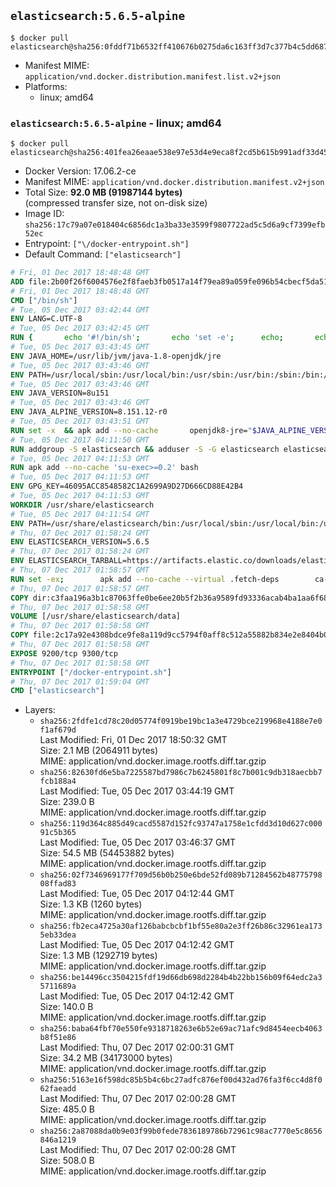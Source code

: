 ## `elasticsearch:5.6.5-alpine`

```console
$ docker pull elasticsearch@sha256:0fddf71b6532ff410676b0275da6c163ff3d7c377b4c5dd687a5f199c3230e55
```

-	Manifest MIME: `application/vnd.docker.distribution.manifest.list.v2+json`
-	Platforms:
	-	linux; amd64

### `elasticsearch:5.6.5-alpine` - linux; amd64

```console
$ docker pull elasticsearch@sha256:401fea26eaae538e97e53d4e9eca8f2cd5b615b991adf33d451da353e2d60378
```

-	Docker Version: 17.06.2-ce
-	Manifest MIME: `application/vnd.docker.distribution.manifest.v2+json`
-	Total Size: **92.0 MB (91987144 bytes)**  
	(compressed transfer size, not on-disk size)
-	Image ID: `sha256:17c79a07e018404c6856dc1a3ba33e3599f9807722ad5c5d6a9cf7399efb52ec`
-	Entrypoint: `["\/docker-entrypoint.sh"]`
-	Default Command: `["elasticsearch"]`

```dockerfile
# Fri, 01 Dec 2017 18:48:48 GMT
ADD file:2b00f26f6004576e2f8faeb3fb0517a14f79ea89a059fe096b54cbecf5da512e in / 
# Fri, 01 Dec 2017 18:48:48 GMT
CMD ["/bin/sh"]
# Tue, 05 Dec 2017 03:42:44 GMT
ENV LANG=C.UTF-8
# Tue, 05 Dec 2017 03:42:45 GMT
RUN { 		echo '#!/bin/sh'; 		echo 'set -e'; 		echo; 		echo 'dirname "$(dirname "$(readlink -f "$(which javac || which java)")")"'; 	} > /usr/local/bin/docker-java-home 	&& chmod +x /usr/local/bin/docker-java-home
# Tue, 05 Dec 2017 03:43:45 GMT
ENV JAVA_HOME=/usr/lib/jvm/java-1.8-openjdk/jre
# Tue, 05 Dec 2017 03:43:46 GMT
ENV PATH=/usr/local/sbin:/usr/local/bin:/usr/sbin:/usr/bin:/sbin:/bin:/usr/lib/jvm/java-1.8-openjdk/jre/bin:/usr/lib/jvm/java-1.8-openjdk/bin
# Tue, 05 Dec 2017 03:43:46 GMT
ENV JAVA_VERSION=8u151
# Tue, 05 Dec 2017 03:43:46 GMT
ENV JAVA_ALPINE_VERSION=8.151.12-r0
# Tue, 05 Dec 2017 03:43:51 GMT
RUN set -x 	&& apk add --no-cache 		openjdk8-jre="$JAVA_ALPINE_VERSION" 	&& [ "$JAVA_HOME" = "$(docker-java-home)" ]
# Tue, 05 Dec 2017 04:11:50 GMT
RUN addgroup -S elasticsearch && adduser -S -G elasticsearch elasticsearch
# Tue, 05 Dec 2017 04:11:53 GMT
RUN apk add --no-cache 'su-exec>=0.2' bash
# Tue, 05 Dec 2017 04:11:53 GMT
ENV GPG_KEY=46095ACC8548582C1A2699A9D27D666CD88E42B4
# Tue, 05 Dec 2017 04:11:53 GMT
WORKDIR /usr/share/elasticsearch
# Tue, 05 Dec 2017 04:11:54 GMT
ENV PATH=/usr/share/elasticsearch/bin:/usr/local/sbin:/usr/local/bin:/usr/sbin:/usr/bin:/sbin:/bin:/usr/lib/jvm/java-1.8-openjdk/jre/bin:/usr/lib/jvm/java-1.8-openjdk/bin
# Thu, 07 Dec 2017 01:58:24 GMT
ENV ELASTICSEARCH_VERSION=5.6.5
# Thu, 07 Dec 2017 01:58:24 GMT
ENV ELASTICSEARCH_TARBALL=https://artifacts.elastic.co/downloads/elasticsearch/elasticsearch-5.6.5.tar.gz ELASTICSEARCH_TARBALL_ASC=https://artifacts.elastic.co/downloads/elasticsearch/elasticsearch-5.6.5.tar.gz.asc ELASTICSEARCH_TARBALL_SHA1=aa23f60a545146755b868c9777bf3dabd0f41bba
# Thu, 07 Dec 2017 01:58:57 GMT
RUN set -ex; 		apk add --no-cache --virtual .fetch-deps 		ca-certificates 		gnupg 		openssl 		tar 	; 		wget -O elasticsearch.tar.gz "$ELASTICSEARCH_TARBALL"; 		if [ "$ELASTICSEARCH_TARBALL_SHA1" ]; then 		echo "$ELASTICSEARCH_TARBALL_SHA1 *elasticsearch.tar.gz" | sha1sum -c -; 	fi; 		if [ "$ELASTICSEARCH_TARBALL_ASC" ]; then 		wget -O elasticsearch.tar.gz.asc "$ELASTICSEARCH_TARBALL_ASC"; 		export GNUPGHOME="$(mktemp -d)"; 		gpg --keyserver ha.pool.sks-keyservers.net --recv-keys "$GPG_KEY"; 		gpg --batch --verify elasticsearch.tar.gz.asc elasticsearch.tar.gz; 		rm -rf "$GNUPGHOME" elasticsearch.tar.gz.asc; 	fi; 		tar -xf elasticsearch.tar.gz --strip-components=1; 	rm elasticsearch.tar.gz; 		apk del .fetch-deps; 		mkdir -p ./plugins; 	for path in 		./data 		./logs 		./config 		./config/scripts 	; do 		mkdir -p "$path"; 		chown -R elasticsearch:elasticsearch "$path"; 	done; 		export ES_JAVA_OPTS='-Xms32m -Xmx32m'; 	if [ "${ELASTICSEARCH_VERSION%%.*}" -gt 1 ]; then 		elasticsearch --version; 	else 		elasticsearch -v; 	fi
# Thu, 07 Dec 2017 01:58:57 GMT
COPY dir:c3faa196a3b1c87063ffe0be6ee20b5f2b36a9589fd93336acab4ba1aa6f6855 in ./config 
# Thu, 07 Dec 2017 01:58:58 GMT
VOLUME [/usr/share/elasticsearch/data]
# Thu, 07 Dec 2017 01:58:58 GMT
COPY file:2c17a92e4308bdce9fe8a119d9cc5794f0aff8c512a55882b834e2e8404b0112 in / 
# Thu, 07 Dec 2017 01:58:58 GMT
EXPOSE 9200/tcp 9300/tcp
# Thu, 07 Dec 2017 01:58:58 GMT
ENTRYPOINT ["/docker-entrypoint.sh"]
# Thu, 07 Dec 2017 01:59:04 GMT
CMD ["elasticsearch"]
```

-	Layers:
	-	`sha256:2fdfe1cd78c20d05774f0919be19bc1a3e4729bce219968e4188e7e0f1af679d`  
		Last Modified: Fri, 01 Dec 2017 18:50:32 GMT  
		Size: 2.1 MB (2064911 bytes)  
		MIME: application/vnd.docker.image.rootfs.diff.tar.gzip
	-	`sha256:82630fd6e5ba7225587bd7986c7b6245801f8c7b001c9db318aecbb7fcb188a4`  
		Last Modified: Tue, 05 Dec 2017 03:44:19 GMT  
		Size: 239.0 B  
		MIME: application/vnd.docker.image.rootfs.diff.tar.gzip
	-	`sha256:119d364c885d49cacd5587d152fc93747a1758e1cfdd3d10d627c00091c5b365`  
		Last Modified: Tue, 05 Dec 2017 03:46:37 GMT  
		Size: 54.5 MB (54453882 bytes)  
		MIME: application/vnd.docker.image.rootfs.diff.tar.gzip
	-	`sha256:02f7346969177f709d56b0b250e6bde52fd089b71284562b4877579808ffad83`  
		Last Modified: Tue, 05 Dec 2017 04:12:44 GMT  
		Size: 1.3 KB (1260 bytes)  
		MIME: application/vnd.docker.image.rootfs.diff.tar.gzip
	-	`sha256:fb2eca4725a30af126babcbcbf1bf55e80a2e3ff26b86c32961ea1735eb33dea`  
		Last Modified: Tue, 05 Dec 2017 04:12:42 GMT  
		Size: 1.3 MB (1292719 bytes)  
		MIME: application/vnd.docker.image.rootfs.diff.tar.gzip
	-	`sha256:be14496cc3504215fdf19d66db698d2284b4b22bb156b09f64edc2a35711689a`  
		Last Modified: Tue, 05 Dec 2017 04:12:42 GMT  
		Size: 140.0 B  
		MIME: application/vnd.docker.image.rootfs.diff.tar.gzip
	-	`sha256:baba64fbf70e550fe9318718263e6b52e69ac71afc9d8454eecb4063b8f51e86`  
		Last Modified: Thu, 07 Dec 2017 02:00:31 GMT  
		Size: 34.2 MB (34173000 bytes)  
		MIME: application/vnd.docker.image.rootfs.diff.tar.gzip
	-	`sha256:5163e16f598dc85b5b4c6bc27adfc876ef00d432ad76fa3f6cc4d8f062faeadd`  
		Last Modified: Thu, 07 Dec 2017 02:00:28 GMT  
		Size: 485.0 B  
		MIME: application/vnd.docker.image.rootfs.diff.tar.gzip
	-	`sha256:2a87088da0b9e03f99b0fede7836189786b72961c98ac7770e5c8656846a1219`  
		Last Modified: Thu, 07 Dec 2017 02:00:28 GMT  
		Size: 508.0 B  
		MIME: application/vnd.docker.image.rootfs.diff.tar.gzip

